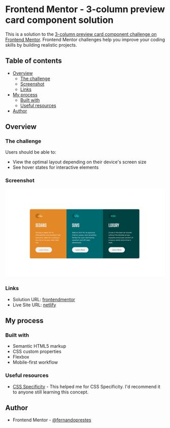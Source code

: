 # Frontend Mentor - 3-column preview card component solution

This is a solution to the [3-column preview card component challenge on Frontend Mentor](https://www.frontendmentor.io/challenges/3column-preview-card-component-pH92eAR2-). Frontend Mentor challenges help you improve your coding skills by building realistic projects. 

## Table of contents

- [Overview](#overview)
  - [The challenge](#the-challenge)
  - [Screenshot](#screenshot)
  - [Links](#links)
- [My process](#my-process)
  - [Built with](#built-with)
  - [Useful resources](#useful-resources)
- [Author](#author)

## Overview

### The challenge

Users should be able to:

- View the optimal layout depending on their device's screen size
- See hover states for interactive elements

### Screenshot

![](./assets/img/desktop-screenshot.png)

### Links

- Solution URL: [frontendmentor](https://www.frontendmentor.io/solutions/three-column-card-component-html-css-RXcsfq7rb)
- Live Site URL: [netlify](https://wonderful-bassi-582787.netlify.app/)

## My process

### Built with

- Semantic HTML5 markup
- CSS custom properties
- Flexbox
- Mobile-first workflow

### Useful resources

- [CSS Specificity](https://developer.mozilla.org/pt-BR/docs/Web/CSS/Specificity) - This helped me for CSS Specificity. I'd recommend it to anyone still learning this concept.
## Author

- Frontend Mentor - [@fernandoprestes](https://www.frontendmentor.io/profile/fernandoprestes)
